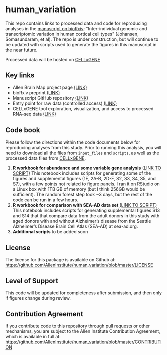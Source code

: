 # human_variation
This repo contains links to processed data and code for reproducing analyses in the [manuscript on bioRxiv](https://www.biorxiv.org/content/10.1101/2022.10.07.511366v1.full): "Inter-individual genomic and transcriptomic variation in human cortical cell types" (Johansen, Somasundaram, et al).  The repo is under construction, but will continue to be updated with scripts used to generate the figures in this manuscript in the near future.

Processed data will be hosted on [CELLxGENE](https://cellxgene.cziscience.com/collections/35928d1c-36fc-4f93-9a8d-0b921ab41745)

## Key links

* Allen Brain Map project page [(LINK)](https://knowledge.brain-map.org/data/Z4KJ7FC4QZWPP8TV4OK/summary) 
* bioRxiv preprint [(LINK)](https://www.biorxiv.org/content/10.1101/2022.10.07.511366v1) 
* Manuscript GitHub repository [(LINK)](https://github.com/AllenInstitute/human_variation) 
* Entry point for raw data (controlled access) [(LINK)](https://nemoarchive.org/resources/accessing-controlled-access-data.php) 
* CELLxGENE tool exploration, visualization, and access to processed RNA-seq data [(LINK)](https://cellxgene.cziscience.com/collections/35928d1c-36fc-4f93-9a8d-0b921ab41745) 

## Code book

Please follow the directions within the code documents below for reproducing analyses from this study.  Prior to running this analysis, you will need to download all the files from `input_files` and `scripts`, as well as the processed data files from [CELLxGENE](https://cellxgene.cziscience.com/collections/35928d1c-36fc-4f93-9a8d-0b921ab41745).

1. **R workbook for abundance and some variable gene analysis** [(LINK TO SCRIPT)](http://htmlpreview.github.io/?https://github.com/AllenInstitute/human_variation/blob/master/scripts/abundance_variableGenes_randomForest.nb.html)  This notebook includes scripts for generating some of the figures and supplemental figures (1E, 2A-B, 2D-F, S2, S3, S4, S5, and S7), with a few points not related to figure panels.  I ran it on RStudio on a Linux box with 1TB GB of memory (but I think 256GB would be sufficient).  The random forest step took ~3 days, but the rest of the code can be run in a few hours.  
2. **R workbook for comparison with SEA-AD data set** [(LINK TO SCRIPT)](http://htmlpreview.github.io/?https://github.com/AllenInstitute/human_variation/blob/master/scripts/SEAAD_comparison.nb.html)  This notebook includes scripts for generating supplemental figures S13 and S14 that that compare data from the adult donors in this study with aged donors with and without Alzheimer’s disease from the Seattle Alzheimer’s Disease Brain Cell Atlas (SEA-AD) at sea-ad.org.  
3. **Additional scripts**  to be added soon

## License

The license for this package is available on Github at: https://github.com/AllenInstitute/human_variation/blob/master/LICENSE

## Level of Support

This code will be updated for completeness after submission, and then only if figures change during review.

## Contribution Agreement

If you contribute code to this repository through pull requests or other mechanisms, you are subject to the Allen Institute Contribution Agreement, which is available in full at: https://github.com/AllenInstitute/human_variation/blob/master/CONTRIBUTION
